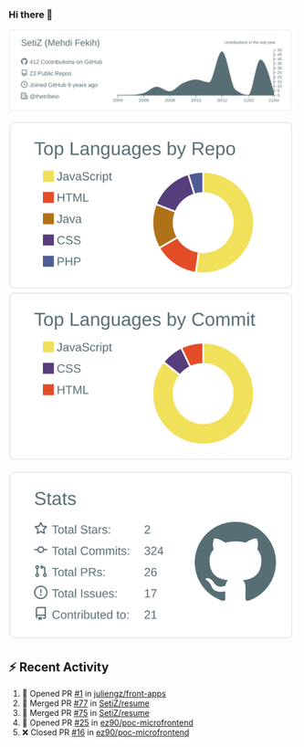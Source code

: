 ### Hi there 👋

[![](https://raw.githubusercontent.com/SetiZ/SetiZ/master/profile-summary-card-output/default/0-profile-details.svg)](https://github.com/vn7n24fzkq/github-profile-summary-cards)

[![](https://raw.githubusercontent.com/SetiZ/SetiZ/master/profile-summary-card-output/default/1-repos-per-language.svg)](https://github.com/vn7n24fzkq/github-profile-summary-cards)
[![](https://raw.githubusercontent.com/SetiZ/SetiZ/master/profile-summary-card-output/default/2-most-commit-language.svg)](https://github.com/vn7n24fzkq/github-profile-summary-cards)

[![](https://raw.githubusercontent.com/SetiZ/SetiZ/master/profile-summary-card-output/default/3-stats.svg)](https://github.com/vn7n24fzkq/github-profile-summary-cards)


## :zap: Recent Activity	

<!--START_SECTION:activity-->
1. 💪 Opened PR [#1](https://github.com/juliengz/front-apps/pull/1) in [juliengz/front-apps](https://github.com/juliengz/front-apps)
2. 🎉 Merged PR [#77](https://github.com/SetiZ/resume/pull/77) in [SetiZ/resume](https://github.com/SetiZ/resume)
3. 🎉 Merged PR [#75](https://github.com/SetiZ/resume/pull/75) in [SetiZ/resume](https://github.com/SetiZ/resume)
4. 💪 Opened PR [#25](https://github.com/ez90/poc-microfrontend/pull/25) in [ez90/poc-microfrontend](https://github.com/ez90/poc-microfrontend)
5. ❌ Closed PR [#16](https://github.com/ez90/poc-microfrontend/pull/16) in [ez90/poc-microfrontend](https://github.com/ez90/poc-microfrontend)
<!--END_SECTION:activity-->

<!--
**SetiZ/SetiZ** is a ✨ _special_ ✨ repository because its `README.md` (this file) appears on your GitHub profile.

Here are some ideas to get you started:

- 🔭 I’m currently working on ...
- 🌱 I’m currently learning ...
- 👯 I’m looking to collaborate on ...
- 🤔 I’m looking for help with ...
- 💬 Ask me about ...
- 📫 How to reach me: ...
- 😄 Pronouns: ...
- ⚡ Fun fact: ...
-->
